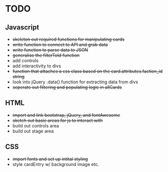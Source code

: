 # TODO

## Javascript

- ~~skeleton out required functions for manipulating cards~~
- ~~write function to connect to API and grab data~~
- ~~write  function to parse data to JSON~~
- ~~generalise the filterToId function~~
- add controls
- add interactivity to divs
- ~~function that attaches a css class based on the card.attributes.faction_id string~~
- look into jQuery .data() function for extracting data from divs
- ~~seperate out filtering and populating logic in allCards~~


## HTML

- ~~import and link bootstrap, jQuery, and fontAwesome~~
- ~~sketch out basic areas for js to interact with~~
- build out controls area
- build out stage area

## CSS

- ~~import fonts and set up intital styling~~
- style cardEntry w/ background image etc.
